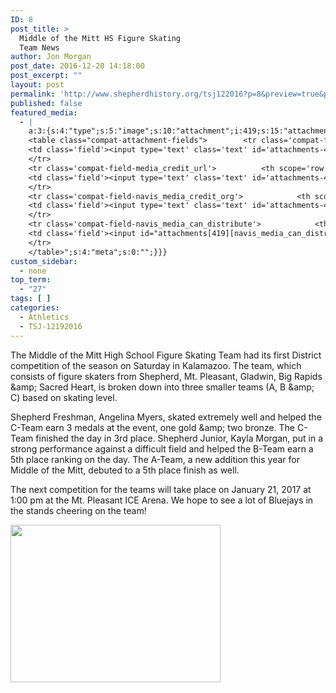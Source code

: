 ```yaml
---
ID: 8
post_title: >
  Middle of the Mitt HS Figure Skating
  Team News
author: Jon Morgan
post_date: 2016-12-20 14:18:00
post_excerpt: ""
layout: post
permalink: 'http://www.shepherdhistory.org/tsj122016?p=8&preview=true&preview_id=8'
published: false
featured_media:
  - |
    a:3:{s:4:"type";s:5:"image";s:10:"attachment";i:419;s:15:"attachment_data";a:33:{s:2:"id";i:419;s:5:"title";s:8:"IMG_2687";s:8:"filename";s:12:"IMG_2687.jpg";s:3:"url";s:95:"http://www.shepherdhistory.org/shepherdjournal/wp-content/uploads/sites/10/2016/12/IMG_2687.jpg";s:4:"link";s:65:"http://www.shepherdhistory.org/shepherdjournal/?attachment_id=419";s:3:"alt";s:0:"";s:6:"author";s:1:"1";s:11:"description";s:0:"";s:7:"caption";s:0:"";s:4:"name";s:8:"img_2687";s:6:"status";s:7:"inherit";s:10:"uploadedTo";i:416;s:4:"date";i:1482184285000;s:8:"modified";i:1482184285000;s:9:"menuOrder";i:0;s:4:"mime";s:10:"image/jpeg";s:4:"type";s:5:"image";s:7:"subtype";s:4:"jpeg";s:4:"icon";s:83:"http://www.shepherdhistory.org/shepherdjournal/wp-includes/images/media/default.png";s:13:"dateFormatted";s:17:"December 19, 2016";s:6:"nonces";a:3:{s:6:"update";s:10:"d1b098d41b";s:6:"delete";s:10:"09a2be5b1f";s:4:"edit";s:10:"281fe74a68";}s:8:"editLink";s:85:"http://www.shepherdhistory.org/shepherdjournal/wp-admin/post.php?post=419&action=edit";s:4:"meta";b:0;s:10:"authorName";s:10:"Jon Morgan";s:14:"uploadedToLink";s:85:"http://www.shepherdhistory.org/shepherdjournal/wp-admin/post.php?post=416&action=edit";s:15:"uploadedToTitle";s:46:"Middle of the Mitt HS Figure Skating team News";s:15:"filesizeInBytes";i:58591;s:21:"filesizeHumanReadable";s:5:"57 KB";s:6:"height";i:384;s:5:"width";i:512;s:11:"orientation";s:9:"landscape";s:5:"sizes";a:3:{s:9:"thumbnail";a:4:{s:6:"height";i:140;s:5:"width";i:140;s:3:"url";s:103:"http://www.shepherdhistory.org/shepherdjournal/wp-content/uploads/sites/10/2016/12/IMG_2687-140x140.jpg";s:11:"orientation";s:9:"landscape";}s:6:"medium";a:4:{s:6:"height";i:252;s:5:"width";i:336;s:3:"url";s:103:"http://www.shepherdhistory.org/shepherdjournal/wp-content/uploads/sites/10/2016/12/IMG_2687-336x252.jpg";s:11:"orientation";s:9:"landscape";}s:4:"full";a:4:{s:3:"url";s:95:"http://www.shepherdhistory.org/shepherdjournal/wp-content/uploads/sites/10/2016/12/IMG_2687.jpg";s:6:"height";i:384;s:5:"width";i:512;s:11:"orientation";s:9:"landscape";}}s:6:"compat";a:2:{s:4:"item";s:1710:"<input type="hidden" name="attachments[419][menu_order]" value="0" /><p class="media-types media-types-required-info">Required fields are marked <span class="required">*</span></p>
    <table class="compat-attachment-fields">		<tr class='compat-field-media_credit'>			<th scope='row' class='label'><label for='attachments-419-media_credit'><span class='alignleft'>Credit</span><br class='clear' /></label></th>
    <td class='field'><input type='text' class='text' id='attachments-419-media_credit' name='attachments[419][media_credit]' value=''  /></td>
    </tr>
    <tr class='compat-field-media_credit_url'>			<th scope='row' class='label'><label for='attachments-419-media_credit_url'><span class='alignleft'>Credit URL</span><br class='clear' /></label></th>
    <td class='field'><input type='text' class='text' id='attachments-419-media_credit_url' name='attachments[419][media_credit_url]' value=''  /></td>
    </tr>
    <tr class='compat-field-navis_media_credit_org'>			<th scope='row' class='label'><label for='attachments-419-navis_media_credit_org'><span class='alignleft'>Organization</span><br class='clear' /></label></th>
    <td class='field'><input type='text' class='text' id='attachments-419-navis_media_credit_org' name='attachments[419][navis_media_credit_org]' value=''  /></td>
    </tr>
    <tr class='compat-field-navis_media_can_distribute'>			<th scope='row' class='label'><label for='attachments-419-navis_media_can_distribute'><span class='alignleft'>Can<br />distribute?</span><br class='clear' /></label></th>
    <td class='field'><input id="attachments[419][navis_media_can_distribute]" name="attachments[419][navis_media_can_distribute]" type="checkbox" value="1"  /></td>
    </tr>
    </table>";s:4:"meta";s:0:"";}}}
custom_sidebar:
  - none
top_term:
  - "27"
tags: [ ]
categories:
  - Athletics
  - TSJ-12192016
---
```

The Middle of the Mitt High School Figure Skating Team had its first District competition of the season on Saturday in Kalamazoo. The team, which consists of figure skaters from Shepherd, Mt. Pleasant, Gladwin, Big Rapids &amp;amp; Sacred Heart, is broken down into three smaller teams (A, B &amp;amp; C) based on skating level.

Shepherd Freshman, Angelina Myers, skated extremely well and helped the C-Team earn 3 medals at the event, one gold &amp;amp; two bronze. The C-Team finished the day in 3rd place. Shepherd Junior, Kayla Morgan, put in a strong performance against a difficult field and helped the B-Team earn a 5th place ranking on the day. The A-Team, a new addition this year for Middle of the Mitt, debuted to a 5th place finish as well.

The next competition for the teams will take place on January 21, 2017 at 1:00 pm at the Mt. Pleasant ICE Arena. We hope to see a lot of Bluejays in the stands cheering on the team!

<img class="alignnone size-medium wp-image-418" src="http://www.shepherdhistory.org/shepherdjournal/wp-content/uploads/sites/10/2016/12/IMG_2703-336x252.jpg" alt="" width="336" height="252" />
